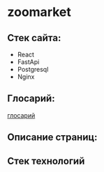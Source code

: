 # zoomarket

## Стек сайта:

- React
- FastApi
- Postgresql
- Nginx
## Глосарий:
[глосарий](./technical_description/glossary.md)
## Описание страниц:

## Стек технологий
